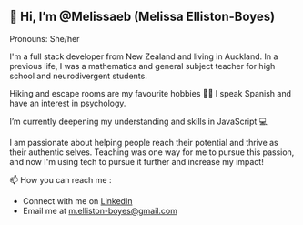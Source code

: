 ## 👋 Hi, I’m @Melissaeb (Melissa Elliston-Boyes)
Pronouns: She/her

I'm a full stack developer from New Zealand and living in Auckland. In a previous life, I was a mathematics and general subject teacher for high school and neurodivergent students.

Hiking and escape rooms are my favourite hobbies 🥾🧩 I speak Spanish and have an interest in psychology.

I’m currently deepening my understanding and skills in JavaScript 💻

I am passionate about helping people reach their potential and thrive as their authentic selves. Teaching was one way for me to pursue this passion, and now I'm using tech to pursue it further and increase my impact!

📫 How you can reach me :
- Connect with me on [LinkedIn](https://www.linkedin.com/in/melissa-elliston-boyes-158259301/)
- Email me at m.elliston-boyes@gmail.com
